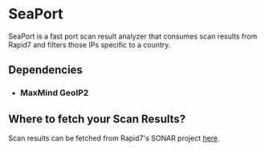 # SeaPort

SeaPort is a fast port scan result analyzer that consumes scan results from Rapid7 and filters those IPs specific to a country.

## Dependencies
* ### MaxMind GeoIP2

## Where to fetch your Scan Results?
Scan results can be fetched from Rapid7's SONAR project [here](https://opendata.rapid7.com/).

